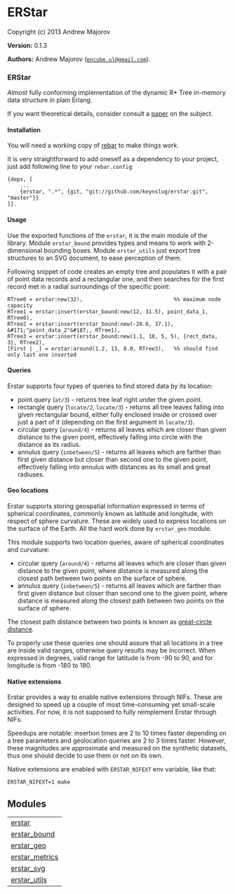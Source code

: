 

# ERStar #

Copyright (c) 2013 Andrew Majorov

__Version:__ 0.1.3

__Authors:__ Andrew Majorov ([`encube.ul@gmail.com`](mailto:encube.ul@gmail.com)).


### <a name="ERStar">ERStar</a> ###

_Almost_ fully conforming implementation of the dynamic R* Tree in-memory data structure in plain Erlang.

If you want theoretical details, consider consult a [paper](http://dbs.mathematik.uni-marburg.de/publications/myPapers/1990/BKSS90.pdf) on the subject.


#### <a name="Installation">Installation</a> ####

You will need a working copy of [rebar](https://github.com/rebar/rebar) to make things work.

It is very straightforward to add oneself as a dependency to your project, just add following line to your `rebar.config`:

```
{deps, [
    ...
    {erstar, ".*", {git, "git://github.com/keynslug/erstar.git", "master"}}
]}.
```


#### <a name="Usage">Usage</a> ####

Use the exported functions of the `erstar`, it is the main module of the library.
Module `erstar_bound` provides types and means to work with 2-dimensional bounding boxes.
Module `erstar_utils` just export tree structures to an SVG document, to ease perception of them.

Following snippet of code creates an empty tree and populates it with a pair of point data records and a rectangular one, and then searches for the first record met in a radial surroundings of the specific point:

```
RTree0 = erstar:new(32),                             %% maximum node capacity
RTree1 = erstar:insert(erstar_bound:new(12, 31.5), point_data_1, RTree0),
RTree2 = erstar:insert(erstar_bound:new(-20.6, 37.1), &#171;"point_data_2"&#187;, RTree1),
RTree3 = erstar:insert(erstar_bound:new(1.1, 18, 5, 5), {rect_data, 3}, RTree2),
[First | _] = erstar:around(1.2, 13, 8.0, RTree3),   %% should find only last one inserted
```


#### <a name="Queries">Queries</a> ####

Erstar supports four types of queries to find stored data by its location:

* point query (`at/3`) - returns tree leaf right under the given point.
* rectangle query (`locate/2`, `locate/3`) - returns all tree leaves falling into given rectangular bound, either fully enclosed inside or crossed over just a part of it (depending on the first argument in `locate/3`).
* circular query (`around/4`) - returns all leaves which are closer than given distance to the given point, effectively falling into circle with the distance as its radius.
* annulus query (`inbetween/5`) - returns all leaves which are farther than first given distance but closer than second one to the given point, effectively falling into annulus with distances as its small and great radiuses.


#### <a name="Geo_locations">Geo locations</a> ####

Erstar supports storing geospatial information expressed in terms of spherical coordinates, commonly known as latitude and longitude, with respect of sphere curvature. These are widely used to express locations on the surface of the Earth. All the hard work done by `erstar_geo` module.

This module supports two location queries, aware of spherical coordinates and curvature:

* circular query (`around/4`) - returns all leaves which are closer than given distance to the given point, where distance is measured along the closest path between two points on the surface of sphere.
* annulus query (`inbetween/5`) - returns all leaves which are farther than first given distance but closer than second one to the given point, where distance is measured along the closest path between two points on the surface of sphere.

The closest path distance between two points is known as [great-circle distance](http://en.wikipedia.org/wiki/Great-circle_distance).

To properly use these queries one should assure that all locations in a tree are inside valid ranges, otherwise query results may be incorrect. When expressed in degrees, valid range for latitude is from -90 to 90, and for longitude is from -180 to 180.


#### <a name="Native_extensions">Native extensions</a> ####

Erstar provides a way to enable native extensions through NIFs. These are designed to speed up a couple of most time-consuming yet small-scale activities. For now, it is not supposed to fully reimplement Erstar through NIFs.

Speedups are notable: insertion times are 2 to 10 times faster depending on a tree parameters and geolocation queries are 2 to 3 times faster. However, these magnitudes are approximate and measured on the synthetic datasets, thus one should decide to use them or not on its own.

Native extensions are enabled with `ERSTAR_NIFEXT` env variable, like that:

```
ERSTAR_NIFEXT=1 make
```

<script>
// Jump directly to a referenced url given in trailing '[]:...'-notation
function goto(tag) { parent.document.location.href = url(tag); }
function url(tag) { var o=document.getElementById(tag); return o ? o.href : '#'+tag; }
</script>



## Modules ##


<table width="100%" border="0" summary="list of modules">
<tr><td><a href="https://github.com/keynslug/erstar/blob/master/doc/erstar.md" class="module">erstar</a></td></tr>
<tr><td><a href="https://github.com/keynslug/erstar/blob/master/doc/erstar_bound.md" class="module">erstar_bound</a></td></tr>
<tr><td><a href="https://github.com/keynslug/erstar/blob/master/doc/erstar_geo.md" class="module">erstar_geo</a></td></tr>
<tr><td><a href="https://github.com/keynslug/erstar/blob/master/doc/erstar_metrics.md" class="module">erstar_metrics</a></td></tr>
<tr><td><a href="https://github.com/keynslug/erstar/blob/master/doc/erstar_svg.md" class="module">erstar_svg</a></td></tr>
<tr><td><a href="https://github.com/keynslug/erstar/blob/master/doc/erstar_utils.md" class="module">erstar_utils</a></td></tr></table>

